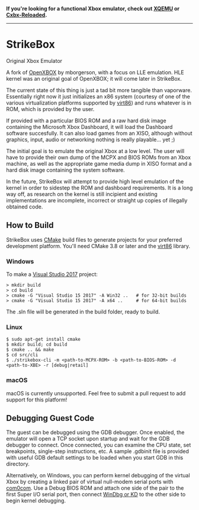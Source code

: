 **If you're looking for a functional Xbox emulator, check out [XQEMU](http://xqemu.com/)
or [Cxbx-Reloaded](https://github.com/Cxbx-Reloaded/Cxbx-Reloaded).**

---

# StrikeBox
Original Xbox Emulator

A fork of [OpenXBOX](https://github.com/mborgerson/OpenXBOX) by mborgerson,
with a focus on LLE emulation. HLE kernel was an original goal of OpenXBOX; it
will come later in StrikeBox.

The current state of this thing is just a tad bit more tangible than vaporware.
Essentially right now it just initializes an x86 system (courtesy of one of the
various virtualization platforms supported by
[virt86](https://github.com/StrikerX3/virt86)) and runs whatever is in ROM,
which is provided by the user.

If provided with a particular BIOS ROM and a raw hard disk image containing the
Microsoft Xbox Dashboard, it will load the Dashboard software succesfully. It
can also load games from an XISO, although without graphics, input, audio or
networking nothing is really playable... yet ;)

The initial goal is to emulate the original Xbox at a low level. The user will
have to provide their own dump of the MCPX and BIOS ROMs from an Xbox machine,
as well as the appropriate game media dump in XISO format and a hard disk image
containing the system software.

In the future, StrikeBox will attempt to provide high level emulation of the
kernel in order to sidestep the ROM and dashboard requirements. It is a long
way off, as research on the kernel is still incipient and existing
implementations are incomplete, incorrect or straight up copies of illegally
obtained code.

How to Build
------------
StrikeBox uses [CMake](https://cmake.org/) build files to generate projects for
your preferred development platform. You'll need CMake 3.8 or later and the
[virt86](https://github.com/StrikerX3/virt86) library.

### Windows
To make a [Visual Studio 2017](https://www.visualstudio.com/downloads/)
project:

```
> mkdir build
> cd build
> cmake -G "Visual Studio 15 2017" -A Win32 ..   # for 32-bit builds
> cmake -G "Visual Studio 15 2017" -A x64 ..     # for 64-bit builds
```
The .sln file will be generated in the build folder, ready to build.

### Linux

```
$ sudo apt-get install cmake
$ mkdir build; cd build
$ cmake .. && make
$ cd src/cli
$ ./strikebox-cli -m <path-to-MCPX-ROM> -b <path-to-BIOS-ROM> -d <path-to-XBE> -r [debug|retail]
```

### macOS
macOS is currently unsupported. Feel free to submit a pull request to add
support for this platform!

Debugging Guest Code
--------------------
The guest can be debugged using the GDB debugger. Once enabled, the emulator
will open a TCP socket upon startup and wait for the GDB debugger to connect.
Once connected, you can examine the CPU state, set breakpoints, single-step
instructions, etc. A sample .gdbinit file is provided with useful GDB default
settings to be loaded when you start GDB in this directory.

Alternatively, on Windows, you can perform kernel debugging of the virtual Xbox
by creating a linked pair of virtual null-modem serial ports with [com0com](http://com0com.sourceforge.net/).
Use a Debug BIOS ROM and attach one side of the pair to the first Super I/O
serial port, then connect [WinDbg or KD](https://docs.microsoft.com/en-us/windows-hardware/drivers/debugger/)
to the other side to begin kernel debugging.
